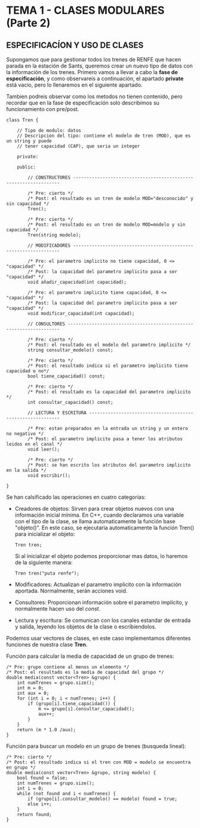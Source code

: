 # TEMA 1 - CLASES MODULARES (Parte 2)
## **ESPECIFICACÍON Y USO DE CLASES**

Supongamos que para gestionar todos los trenes de RENFE que hacen parada en la estación de Sants, queremos crear un nuevo tipo de datos con la información de los trenes. Primero vamos a llevar a cabo la **fase de especificación**, y como observareis a continuación, el apartado **private** está vacio, pero lo llenaremos en el siguiente apartado.

Tambien podreis observar como los metodos no tienen contenido, pero recordar que en la fase de especificación solo describimos su funcionamiento con pre/post.

```
class Tren {

    // Tipo de modulo: datos
    // Descripcion del tipo: contiene el modelo de tren (MOD), que es un string y puede
    // tener capacidad (CAP), que seria un integer

    private:

    public:

        // CONSTRUCTORES -----------------------------------------------------------------

        /* Pre: cierto */
        /* Post: el resultado es un tren de modelo MOD="desconocido" y sin capacidad */
        Tren();

        /* Pre: cierto */
        /* Post: el resultado es un tren de modelo MOD=modelo y sin capacidad */
        Tren(string modelo);

        // MODIFICADORES -----------------------------------------------------------------

        /* Pre: el parametro implicito no tiene capacidad, 0 <= "capacidad" */
        /* Post: la capacidad del parametro implicito pasa a ser "capacidad" */
        void añadir_capacidad(int capacidad);

        /* Pre: el parametro implicito tiene capacidad, 0 <= "capacidad" */
        /* Post: la capacidad del parametro implicito pasa a ser "capacidad" */
        void modificar_capacidad(int capacidad);

        // CONSULTORES -------------------------------------------------------------------

        /* Pre: cierto */
        /* Post: el resultado es el modelo del parametro implicito */
        string consultar_modelo() const;

        /* Pre: cierto */
        /* Post: el resultado indica si el parametro implicito tiene capacidad o no*/
        bool tiene_capacidad() const;

        /* Pre: cierto */
        /* Post: el resultado es la capacidad del parametro implicito */
        int consultar_capacidad() const;

        // LECTURA Y ESCRITURA -----------------------------------------------------------

        /* Pre: estan preparados en la entrada un string y un entero no negativo */
        /* Post: el parametro implicito pasa a tener los atributos leidos en el canal */
        void leer();

        /* Pre: cierto */
        /* Post: se han escrito los atributos del parametro implicito en la salida */
        void escribir();

}

```

Se han calsificado las operaciones en cuatro categorias:

- Creadores de objetos: Sirven para crear objetos nuevos con una información inicial mínima. En C++, cuando declaramos una variable con el tipo de la clase, se llama automaticamente la función base "objeto()". En este caso, se ejecutaria automaticamente la función Tren() para inicializar el objeto:
    ```
    Tren tren;
    ```
    Si al inicializar el objeto podemos proporcionar mas datos, lo haremos de la siguiente manera:
    ```
    Tren tren("puta renfe");
    ```

- Modificadores: Actualizan el parametro implicito con la información aportada. Normalmente, serán acciones void.
- Consultores: Proporcionan información sobre el parametro implicito, y normalmente hacen uso del *const*.
- Lectura y escritura: Se comunican con los canales estandar de entrada y salida, leyendo los objetos de la clase o escribiendolos.

Podemos usar vectores de clases, en este caso implementamos diferentes funciones de nuestra clase **Tren**.

Función para calcular la media de capacidad de un grupo de trenes:
```
/* Pre: grupo contiene al menos un elemento */
/* Post: el resultado es la media de capacidad del grupo */
double media(const vector<Tren> &grupo) {
    int numTrenes = grupo.size();
    int m = 0;
    int aux = 0;
    for (int i = 0; i < numTrenes; i++) {
        if (grupo[i].tiene_capacidad()) {
            m += grupo[i].consultar_capacidad();
            aux++;
        }
    }
    return (m * 1.0 /aux);
}
```

Función para buscar un modelo en un grupo de trenes (busqueda lineal):
```
/* Pre: cierto */
/* Post: el resultado indica si el tren con MOD = modelo se encuentra en grupo */
double media(const vector<Tren> &grupo, string modelo) {
    bool found = false;
    int numTrenes = grupo.size();
    int i = 0;
    while (not found and i < numTrenes) {
        if (grupo[i].consultar_modelo() == modelo) found = true;
        else i++;
    }
    return found;
}
```
